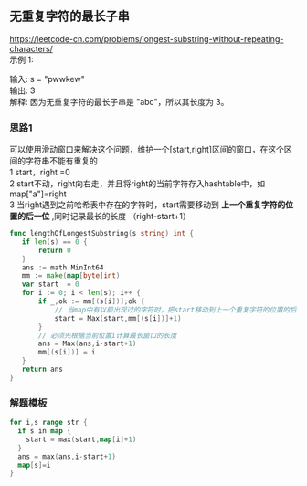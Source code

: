 ## 无重复字符的最长子串
https://leetcode-cn.com/problems/longest-substring-without-repeating-characters/    
示例 1:   

输入: s = "pwwkew"   
输出: 3    
解释: 因为无重复字符的最长子串是 "abc"，所以其长度为 3。   
### 思路1 
可以使用滑动窗口来解决这个问题，维护一个[start,right]区间的窗口，在这个区间的字符串不能有重复的   
1 start，right =0   
2 start不动，right向右走，并且将right的当前字符存入hashtable中，如map["a"]=right   
3 当right遇到之前哈希表中存在的字符时，start需要移动到  **上一个重复字符的位置的后一位** ,同时记录最长的长度 （right-start+1）   
 ```go
 func lengthOfLongestSubstring(s string) int {
	if len(s) == 0 {
		return 0
	}
	ans := math.MinInt64
	mm := make(map[byte]int)
	var start  = 0
	for i := 0; i < len(s); i++ {
		if _,ok := mm[(s[i])];ok {
			// 当map中有以前出现过的字符时，把start移动到上一个重复字符的位置的后一位
			start = Max(start,mm[(s[i])]+1)
		}
		// 必须先根据当前位置i计算最长窗口的长度
		ans = Max(ans,i-start+1)
		mm[(s[i])] = i
	}
	return ans
}
```
### 解题模板
```go
for i,s range str {
  if s in map {
    start = max(start,map[i]+1)
  }
  ans = max(ans,i-start+1)
  map[s]=i
}
```




